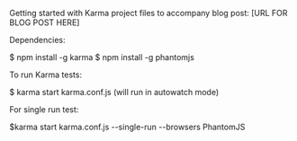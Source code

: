 Getting started with Karma project files to accompany blog post:
[URL FOR BLOG POST HERE]

Dependencies:

$ npm install -g karma
$ npm install -g phantomjs


To run Karma tests:

$ karma start karma.conf.js
(will run in autowatch mode)

For single run test:

$karma start karma.conf.js --single-run --browsers PhantomJS
